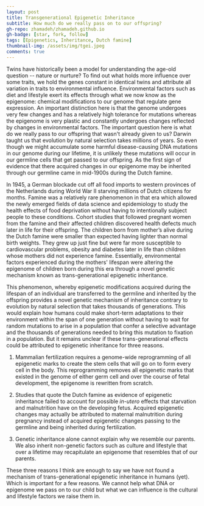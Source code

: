 ```yaml
---
layout: post
title: Transgenerational Epigenetic Inheritance
subtitle: How much do we really pass on to our offspring?
gh-repo: zhamadeh/zhamadeh.github.io
gh-badge: [star, fork, follow]
tags: [Epigenetics, Inheritance, Dutch famine]
thumbnail-img: /assets/img/tgei.jpeg
comments: true
---
```


Twins have historically been a model for understanding the age-old question -- nature or nurture? To find out what holds more influence over some traits, we hold the genes constant in identical twins and attribute all variation in traits to environmental influence. Environmental factors such as diet and lifestyle exert its effects through what we now know as the epigenome: chemical modifications to our genome that regulate gene expression. An important distinction here is that the genome undergoes very few changes and has a relatively high tolerance for mutations whereas the epigenome is very plastic and constantly undergoes changes reflected by changes in environmental factors. The important question here is what do we really pass to our offspring that wasn't already given to us? Darwin taught us that evolution by natural selection takes millions of years. So even though we might accumulate some harmful disease-causing DNA mutations in our genome during our lifetime, it is unlikely these mutations will occur in our germline cells that get passed to our offspring. As the first sign of evidence that there acquired changes in our epigenome may be inherited through our germline came in mid-1900s during the Dutch famine.

In 1945, a German blockade cut off all food imports to western provinces of the Netherlands during World War II starving millions of Dutch citizens for months. Famine was a relatively rare phenomenon in that era which allowed the newly emerged fields of data science and epidemiology to study the health effects of food deprivation without having to intentionally subject people to these conditions. Cohort studies that followed pregnant women from the famine and their affected children discovered health defects much later in life for their offspring. The children born from mother’s alive during the Dutch famine were smaller than expected having lighter than normal birth weights. They grew up just fine but were far more susceptible to cardiovascular problems, obesity and diabetes later in life than children whose mothers did not experience famine. Essentially, environmental factors experienced during the mothers' lifespan were altering the epigenome of children born during this era through a novel genetic mechanism known as trans-generational epigenetic inheritance. 

This phenomenon, whereby epigenetic modifications acquired during the lifespan of an individual are transferred to the germline and inherited by the offspring provides a novel genetic mechanism of inheritance contrary to evolution by natural selection that takes thousands of generations. This would explain how humans could make short-term adaptations to their environment within the span of one generation without having to wait for random mutations to arise in a population that confer a selective advantage and the thousands of generations needed to bring this mutation to fixation in a population. But it remains unclear if these trans-generational effects could be attributed to epigenetic inheritance for three reasons.

1. Mammalian fertilization requires a genome-wide reprogramming of all epigenetic marks to create the stem cells that will go on to form every cell in the body. This reprogramming removes all epigenetic marks that existed in the genome of either germ cell and over the course of fetal development, the epigenome is rewritten from scratch.

2. Studies that quote the Dutch famine as evidence of epigenetic inheritance failed to account for possible *in-utero* effects that starvation and malnutrition have on the developing fetus. Acquired epigenetic changes may actually be attributed to maternal malnutrition during pregnancy instead of acquired epigenetic changes passing to the germline and being inherited during fertilization.

3. Genetic inheritance alone cannot explain why we resemble our parents. We also inherit non-genetic factors such as culture and lifestyle that over a lifetime may recapitulate an epigenome that resembles that of our parents.

These three reasons I think are enough to say we have not found a mechanism of trans-generational epigenetic inheritance in humans (yet). Which is important for a few reasons. We cannot help what DNA or epigenome we pass on to our child but what we can influence is the cultural and lifestyle factors we raise them in.

